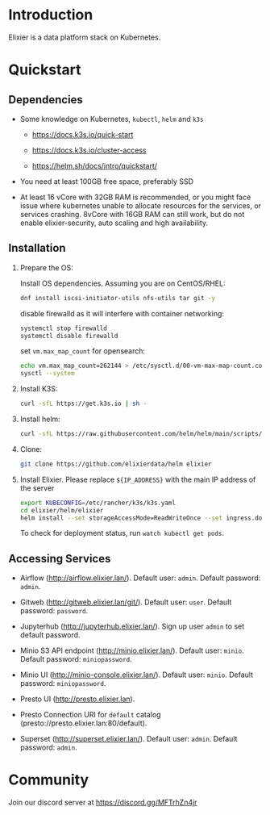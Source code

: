 Introduction
=============

Elixier is a data platform stack on Kubernetes.

Quickstart
=============

Dependencies
-------------

- Some knowledge on Kubernetes, `kubectl`, `helm` and `k3s` 

  - https://docs.k3s.io/quick-start

  - https://docs.k3s.io/cluster-access

  - https://helm.sh/docs/intro/quickstart/

- You need at least 100GB free space, preferably SSD

- At least 16 vCore with 32GB RAM is recommended, or you might face issue where kubernetes unable to allocate resources for the services, or services crashing. 8vCore with 16GB RAM can still work, but do not enable elixier-security, auto scaling and high availability. 

Installation
--------------

1. Prepare the OS:

   Install OS dependencies. Assuming you are on CentOS/RHEL:

   ```bash
   dnf install iscsi-initiator-utils nfs-utils tar git -y
   ```

   disable firewalld as it will interfere with container networking:

   ```bash
   systemctl stop firewalld
   systemctl disable firewalld 
   ```

   set `vm.max_map_count` for opensearch:

   ```bash
   echo vm.max_map_count=262144 > /etc/sysctl.d/00-vm-max-map-count.conf
   sysctl --system
   ```

2. Install K3S:

   ```bash
   curl -sfL https://get.k3s.io | sh -
   ```

3. Install helm:

   ```bash
   curl -sfL https://raw.githubusercontent.com/helm/helm/main/scripts/get-helm-3 | sh -
   ```

4. Clone:

   ```bash
   git clone https://github.com/elixierdata/helm elixier
   ```

5. Install Elixier. Please replace `${IP_ADDRESS}` with the main IP address of the server

   ```bash
   export KUBECONFIG=/etc/rancher/k3s/k3s.yaml
   cd elixier/helm/elixier 
   helm install --set storageAccessMode=ReadWriteOnce --set ingress.domain=${IP_ADDRESS}.sslip.io elixier .
   ```

   To check for deployment status, run  `watch kubectl get pods`. 

Accessing Services
-------------------

- Airflow (http://airflow.elixier.lan/). Default user: `admin`. Default password: `admin`.

- Gitweb (http://gitweb.elixier.lan/git/). Default user: `user`. Default password: `password`.

- Jupyterhub (http://jupyterhub.elixier.lan/). Sign up user `admin` to set default password.

- Minio S3 API endpoint (http://minio.elixier.lan/). Default user: `minio`. Default password: `miniopassword`.

- Minio UI (http://minio-console.elixier.lan/). Default user: `minio`. Default password: `miniopassword`.

- Presto UI (http://presto.elixier.lan).

- Presto Connection URI for `default` catalog (presto://presto.elixier.lan:80/default).

- Superset (http://superset.elixier.lan/). Default user: `admin`. Default password: `admin`.


Community
===========

Join our discord server at https://discord.gg/MFTrhZn4jr
